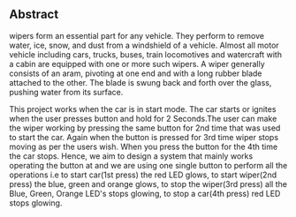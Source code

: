 ## Abstract
wipers form an essential part for any vehicle. They perform to remove water, ice, snow, and dust from a windshield of a vehicle. Almost all motor vehicle including cars, trucks, buses, train locomotives and watercraft with a cabin are equipped with one or more such wipers. A wiper generally consists of an aram, pivoting at one end and with a long rubber blade attached to the other. The blade is swung back and forth over the glass, pushing water from its surface. 

This project works when the car is in start mode. The car starts or ignites when the user presses button and hold for 2 Seconds.The user can make the wiper working by pressing the same button for 2nd time that was used to start the car. Again when the button is pressed for 3rd time wiper stops moving as per the users wish. When you press the button for the 4th time the car stops. Hence, we aim to design a system that mainly works operating the button at and we are using one single button to perform all the operations i.e to start car(1st press) the red LED glows, to start wiper(2nd press) the blue, green and orange glows, to stop the wiper(3rd press) all the Blue, Green, Orange LED's stops glowing, to stop a car(4th press) red LED stops glowing.   


